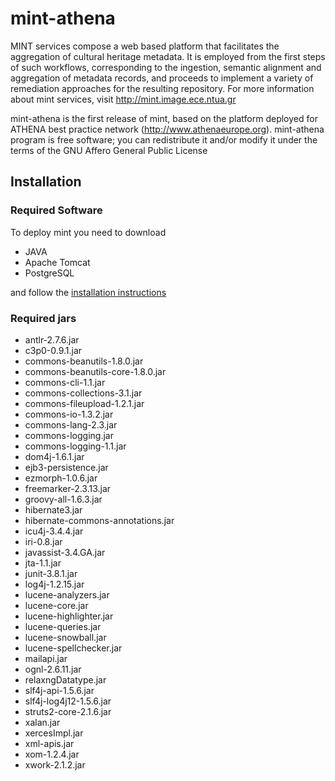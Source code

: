 # mint-athena

MINT services compose a web based platform that facilitates the aggregation of cultural heritage metadata. It is employed from the first steps of such workflows, corresponding to the ingestion, semantic alignment and aggregation of metadata records, and proceeds to implement a variety of remediation approaches for the resulting repository. For more information about mint services, visit http://mint.image.ece.ntua.gr 

mint-athena is the first release of mint,  based on the platform deployed for ATHENA best practice network (http://www.athenaeurope.org). 
mint-athena program is free software; you can redistribute it and/or modify it under the terms of the GNU Affero General Public License  

## Installation

### Required Software
To deploy mint you need to download

* JAVA 
* Apache Tomcat
* PostgreSQL

and follow the [installation instructions](http://mint.image.ece.ntua.gr/redmine/projects/mint/wiki/Mint_Installation_instructions)

### Required jars

* antlr-2.7.6.jar 
* c3p0-0.9.1.jar 
* commons-beanutils-1.8.0.jar 
* commons-beanutils-core-1.8.0.jar 
* commons-cli-1.1.jar 
* commons-collections-3.1.jar 
* commons-fileupload-1.2.1.jar 
* commons-io-1.3.2.jar 
* commons-lang-2.3.jar 
* commons-logging.jar 
* commons-logging-1.1.jar 
* dom4j-1.6.1.jar 
* ejb3-persistence.jar 
* ezmorph-1.0.6.jar 
* freemarker-2.3.13.jar 
* groovy-all-1.6.3.jar 
* hibernate3.jar 
* hibernate-commons-annotations.jar 
* icu4j-3.4.4.jar 
* iri-0.8.jar 
* javassist-3.4.GA.jar 
* jta-1.1.jar 
* junit-3.8.1.jar 
* log4j-1.2.15.jar 
* lucene-analyzers.jar 
* lucene-core.jar 
* lucene-highlighter.jar 
* lucene-queries.jar 
* lucene-snowball.jar 
* lucene-spellchecker.jar 
* mailapi.jar 
* ognl-2.6.11.jar 
* relaxngDatatype.jar 
* slf4j-api-1.5.6.jar 
* slf4j-log4j12-1.5.6.jar 
* struts2-core-2.1.6.jar 
* xalan.jar 
* xercesImpl.jar 
* xml-apis.jar 
* xom-1.2.4.jar 
* xwork-2.1.2.jar